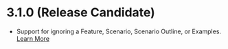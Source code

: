 # 3.1.0 (Release Candidate)

- Support for ignoring a Feature, Scenario, Scenario Outline, or Examples. [Learn More](/docs/ignore-scenario.md)
